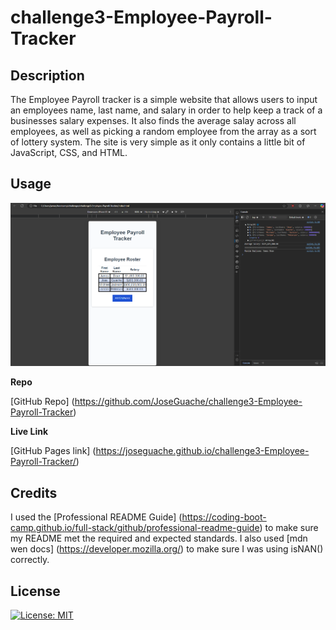 # challenge3-Employee-Payroll-Tracker

## Description

The Employee Payroll tracker is a simple website that allows users to input an employees name, last name, and salary in order to help keep a track of a businesses salary expenses. It also finds the average salay across all employees, as well as picking a random employee from the array as a sort of lottery system. The site is very simple as it only contains a little bit of JavaScript, CSS, and HTML.


## Usage

![alt text](./assets/images/Chal3SS.png)

**Repo**

[GitHub Repo] (https://github.com/JoseGuache/challenge3-Employee-Payroll-Tracker)

**Live Link**

[GitHub Pages link] (https://joseguache.github.io/challenge3-Employee-Payroll-Tracker/)


## Credits

I used the [Professional README Guide] (https://coding-boot-camp.github.io/full-stack/github/professional-readme-guide) to make sure my README met the required and expected standards. I also used [mdn wen docs] (https://developer.mozilla.org/) to make sure I was using isNAN() correctly.


## License

[![License: MIT](https://img.shields.io/badge/License-MIT-yellow.svg)](https://opensource.org/licenses/MIT)
